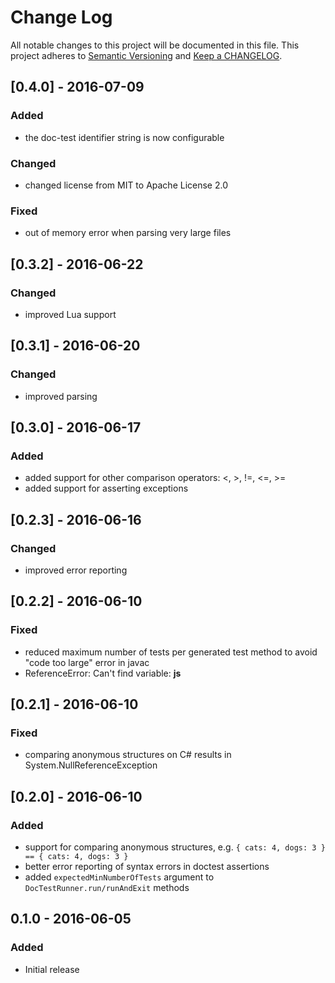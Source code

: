 # Change Log
All notable changes to this project will be documented in this file.
This project adheres to [Semantic Versioning](http://semver.org/) and
[Keep a CHANGELOG](http://keepachangelog.com/).

## [0.4.0] - 2016-07-09

### Added
- the doc-test identifier string is now configurable

### Changed
- changed license from MIT to Apache License 2.0

### Fixed
- out of memory error when parsing very large files

## [0.3.2] - 2016-06-22

### Changed
- improved Lua support


## [0.3.1] - 2016-06-20

### Changed
- improved parsing

## [0.3.0] - 2016-06-17

### Added
- added support for other comparison operators: <, >, !=, <=, >=
- added support for asserting exceptions

## [0.2.3] - 2016-06-16

### Changed
- improved error reporting

## [0.2.2] - 2016-06-10

### Fixed
- reduced maximum number of tests per generated test method to avoid "code too large" error in javac
- ReferenceError: Can't find variable: __js__

## [0.2.1] - 2016-06-10

### Fixed
- comparing anonymous structures on C# results in System.NullReferenceException

## [0.2.0] - 2016-06-10

### Added
- support for comparing anonymous structures, e.g. `{ cats: 4, dogs: 3 } == { cats: 4, dogs: 3 }`
- better error reporting of syntax errors in doctest assertions
- added `expectedMinNumberOfTests` argument to `DocTestRunner.run/runAndExit` methods

## 0.1.0 - 2016-06-05

### Added
- Initial release

